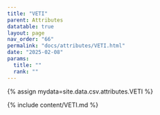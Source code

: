 ```yaml
---
title: "VETI"
parent: Attributes
datatable: true
layout: page
nav_order: "66"
permalink: "docs/attributes/VETI.html"
date: "2025-02-08"
params:
  title: ""
  rank: ""
---
```

{% assign mydata=site.data.csv.attributes.VETI %} 

{% include content/VETI.md %}
